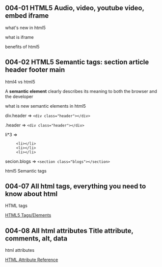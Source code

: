 ## 004-01 HTML5 Audio, video, youtube video, embed iframe

what's new in html5

what is iframe

benefits of html5


## 004-02 HTML5 Semantic tags: section article header footer main


html4 vs html5

A **semantic element** clearly describes its meaning to both the browser and the developer

what is new semantic elements in html5


div.header => `<div class="header"></div>`

.header => `<div class="header"></div>`

li*3 => 

         <li></li>
         <li></li>
         <li></li>


secion.blogs => `<section class="blogs"></section>`

html5 Semantic tags


## 004-07 All html tags, everything you need to know about html

HTML tags

[HTML5 Tags/Elements](https://www.tutorialrepublic.com/html-reference/html5-tags.php)


## 004-08 All html attributes Title attribute, comments, alt, data


html attributes

[HTML Attribute Reference](https://www.w3schools.com/tags/ref_attributes.asp)



